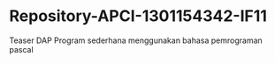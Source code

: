 # Repository-APCI-1301154342-IF11
 Teaser DAP
            Program sederhana menggunakan bahasa pemrograman pascal
